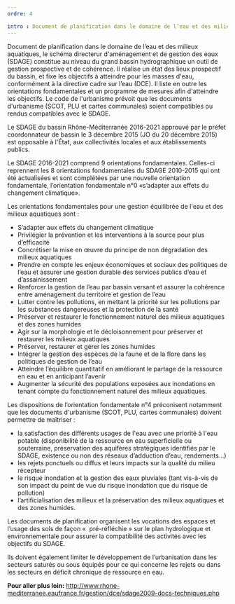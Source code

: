 ```yaml
---
ordre: 4

intro : Document de planification dans le domaine de l’eau et des milieux aquatiques, le schéma directerur d'aménagement et de gestion des eaux (SDAGE) constitue au niveau du grand bassin hydrographique un outil de gestion prospective et de cohérence. Il réalise un état des lieux prospectif du bassin, et fixe les objectifs à atteindre pour les masses d'eau, conformément à la directive cadre sur l’eau (DCE). Il liste en outre les orientations fondamentales et un programme de mesures afin d'atteindre les objectifs. Le code de l'urbanisme prévoit que les documents d'urbanisme (SCOT, PLU et cartes communales) soient compatibles ou rendus compatibles avec le SDAGE.
---
```


Document de planification dans le domaine de l’eau et des milieux aquatiques, le schéma directerur d'aménagement et de gestion des eaux (SDAGE) constitue au niveau du grand bassin hydrographique un outil de gestion prospective et de cohérence. Il réalise un état des lieux prospectif du bassin, et fixe les objectifs à atteindre pour les masses d'eau, conformément à la directive cadre sur l’eau (DCE). Il liste en outre les orientations fondamentales et un programme de mesures afin d'atteindre les objectifs. Le code de l'urbanisme prévoit que les documents d'urbanisme (SCOT, PLU et cartes communales) soient compatibles ou rendus compatibles avec le SDAGE.

Le SDAGE du bassin Rhône-Méditerranée 2016-2021 approuvé par le préfet coordonnateur de bassin le 3 décembre 2015 (JO du 20 décembre 2015) est opposable à l'État, aux collectivités locales et aux établissements publics.

Le SDAGE 2016-2021 comprend 9 orientations fondamentales. Celles-ci reprennent les 8 orientations fondamentales du SDAGE 2010-2015 qui ont été actualisées et sont complétées par une nouvelle orientation fondamentale, l’orientation fondamentale n°0 «s’adapter aux effets du changement climatique».

Les orientations fondamentales pour une gestion équilibrée de l'eau et des milieux aquatiques sont :
- S’adapter aux effets du changement climatique
- Privilégier la prévention et les interventions à la source pour plus d’efficacité
- Concrétiser la mise en œuvre du principe de non dégradation des milieux aquatiques
- Prendre en compte les enjeux économiques et sociaux des politiques de l’eau et assurer une gestion durable des services publics d’eau et d’assainissement
- Renforcer la gestion de l’eau par bassin versant et assurer la cohérence entre aménagement du territoire et gestion de l’eau
- Lutter contre les pollutions, en mettant la priorité sur les pollutions par les substances dangereuses et la protection de la santé
- Préserver et restaurer le  fonctionnement naturel des  milieux aquatiques et des zones humides
- Agir sur la morphologie et le décloisonnement pour préserver et restaurer les milieux aquatiques
- Préserver, restaurer et gérer les zones humides
- Intégrer la gestion des espèces de la faune et de la flore dans les politiques de gestion de l’eau
- Atteindre l’équilibre quantitatif en améliorant le partage de la ressource en eau et en anticipant l’avenir
- Augmenter la sécurité des populations exposées aux inondations en tenant compte du fonctionnement naturel des milieux aquatiques.

Les dispositions de l’orientation fondamentale n°4 préconisent notamment que les documents d'urbanisme (SCOT, PLU, cartes communales) doivent permettre de maîtriser :
- la satisfaction des différents usages de l'eau avec une priorité à l'eau potable (disponibilité de la ressource en eau superficielle ou souterraine, préservation des aquifères stratégiques identifiés par le SDAGE, existence ou non des réseaux d’adduction d’eau, rendements…)
- les rejets ponctuels ou diffus et leurs impacts sur la qualité du milieu récepteur
- le risque inondation et la gestion des eaux pluviales (tant vis-à-vis de son impact du point de vue du risque inondation que du risque de pollution)
- l’artificialisation des milieux et la préservation des milieux aquatiques et des zones humides.

Les documents de planification organisent les vocations des espaces et l’usage des sols de façon «  pré-réfléchie » sur le plan hydrologique et environnementale pour assurer la compatibilité des activités avec les objectifs du SDAGE. 

Ils doivent également limiter le développement de l’urbanisation dans les secteurs saturés ou sous équipés pour ce qui concerne les rejets ou dans les secteurs en déficit chronique de ressource en eau.

**Pour aller plus loin:**
http://www.rhone-mediterranee.eaufrance.fr/gestion/dce/sdage2009-docs-techniques.php

